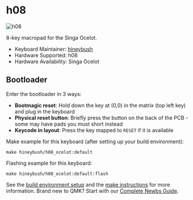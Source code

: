 # h08

![h08](https://i.imgur.com/8B0ORJE.png)

8-key macropad for the Singa Ocelot.

* Keyboard Maintainer: [hineybush](https://github.com/hineybush)
* Hardware Supported: h08
* Hardware Availability: Singa Ocelot

## Bootloader

Enter the bootloader in 3 ways:

* **Bootmagic reset**: Hold down the key at (0,0) in the matrix (top left key) and plug in the keyboard
* **Physical reset button**: Briefly press the button on the back of the PCB - some may have pads you must short instead
* **Keycode in layout**: Press the key mapped to `RESET` if it is available

Make example for this keyboard (after setting up your build environment):

    make hineybush/h08_ocelot:default

Flashing example for this keyboard:

    
    make hineybush/h08_ocelot:default:flash

See the [build environment setup](https://docs.qmk.fm/#/getting_started_build_tools) and the [make instructions](https://docs.qmk.fm/#/getting_started_make_guide) for more information. Brand new to QMK? Start with our [Complete Newbs Guide](https://docs.qmk.fm/#/newbs).

